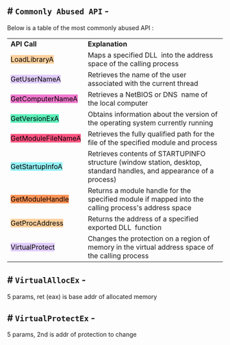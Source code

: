 ## # `Commonly Abused API` -

Below is a table of the most commonly abused API :

|   |   |
|---|---|
|**API Call**|**Explanation**|
|<mark style="background: #FFB86CA6;">LoadLibraryA</mark>|Maps a specified DLL  into the address space of the calling process|
|<mark style="background: #D2B3FFA6;">GetUserNameA</mark>|Retrieves the name of the user associated with the current thread|
|<mark style="background: #E632B3A6;">GetComputerNameA</mark>|Retrieves a NetBIOS or DNS  name of the local computer|
|<mark style="background: #07E997A6;">GetVersionExA</mark>|Obtains information about the version of the operating system currently running|
|<mark style="background: #FF5582;">GetModuleFileNameA</mark>|Retrieves the fully qualified path for the file of the specified module and process|
|<mark style="background: #07E2E96E;">GetStartupInfoA</mark>|Retrieves contents of STARTUPINFO structure (window station, desktop, standard handles, and appearance of a process)|
|<mark style="background: #FF9255;">GetModuleHandle</mark>|Returns a module handle for the specified module if mapped into the calling process's address space|
|<mark style="background: #FFB86CA6;">GetProcAddress</mark>|Returns the address of a specified exported DLL  function|
|<mark style="background: #D2B3FFA6;">VirtualProtect</mark>|Changes the protection on a region of memory in the virtual address space of the calling process|


## # `VirtualAllocEx` -

5 params, ret (eax) is base addr of allocated memory


## # `VirtualProtectEx` -

5 params, 2nd is addr of protection to change